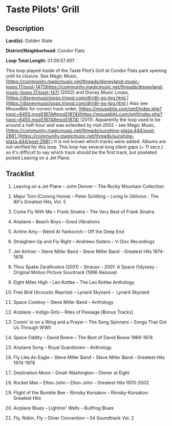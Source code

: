 # Taste Pilots' Grill

## Description

**Land(s)**: Golden State

**District/Neighborhood**: Condor Flats

**Loop Total Length**: 01:09:57.497

This loop played inside of the Taste Pilot’s Grill at Condor Flats park opening until its closure. See Magic Music, [https://community.magicmusic.net/threads/disneyland-music-loops.17/post-147](https://community.magicmusic.net/threads/disneyland-music-loops.17/post-147) (2002) and Disney Music Loops, [https://disneymusicloops.tripod.com/dlr/dlr-gs-tpg.html.](https://disneymusicloops.tripod.com/dlr/dlr-gs-tpg.html.) Also see MouseBits for correct track order, [https://mousebits.com/smf/index.php?topic=6450.msg51874#msg51874](https://mousebits.com/smf/index.php?topic=6450.msg51874#msg51874) (2011). Apparently the loop used to be around a half-hour and was extended by mid-2002 - see Magic Music, [https://community.magicmusic.net/threads/sunshine-plaza.444/post-2981.](https://community.magicmusic.net/threads/sunshine-plaza.444/post-2981.) It is not known which tracks were added. Albums are not verified for this loop. This loop has several long silent gaps (~ 11 secs.) so it's difficult to say which track should be the first track, but pixelated picked Leaving on a Jet Plane.

## Tracklist

1. Leaving on a Jet Plane – John Denver – The Rocky Mountain Collection


2. Major Tom (Coming Home) – Peter Schilling – Living In Oblivion : The 80's Greatest Hits, Vol. 5


3. Come Fly With Me – Frank Sinatra – The Very Best of Frank Sinatra


4. Airplane – Beach Boys – Good Vibrations


5. Airline Amy – Weird Al Yankovich – Off the Deep End


6. Straighten Up and Fly Right – Andrews Sisters – V-Disc Recordings


7. Jet Airliner – Steve Miller Band – Steve Miller Band - Greatest Hits 1974-1978


8. Thus Spake Zarathustra (2001) – Strauss – 2001: A Space Odyssey - Original Motion Picture Sountrack (1996 Reissue)


9. Eight Miles High – Leo Kottke – The Leo Kottke Anthology


10. Free Bird (Acoustic Reprise) – Lynard Skynard –  Lynard Skynard


11. Space Cowboy – Steve Miller Band – Anthology


12. Airplane – Indigo Girls – Rites of Passage [Bonus Tracks]


13. Comin' in on a Wing and a Prayer – The Song Spinners – Songs That Got Us Through WWII


14. Space Oddity – David Bowie – The Best of David Bowie 1969-1974


15. Airplane Song – Royal Guardsmen – Anthology


16. Fly Like An Eagle – Steve Miller Band – Steve Miller Band - Greatest Hits 1974-1978


17. Destination Moon – Dinah Washington – Dinner at Eight


18. Rocket Man – Elton John – Elton John - Greatest Hits 1970-2002


19. Flight of the Bumble Bee – Rimsky Korsakov – Rimsky-Korsakov: Greatest Hits


20. Airplane Blues – Lightnin' Wells – Bullfrog Blues


21. Fly, Robin, Fly – Silver Convention – 54 Soundtrack Vol. 2

